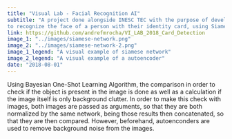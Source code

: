 ```yaml
---
title: "Visual Lab - Facial Recognition AI"
subtitle: "A project done alongside INESC TEC with the purpose of developing facial recognition software in order
to recognize the face of a person with their identity card, using Siamese Twins Neural Networks."
link: https://github.com/andrefmrocha/VI_LAB_2018_Card_Detection
image_1: "../images/siamese-network.png"
image_2: "../images/siamese-network-2.png"
image_1_legend: "A visual example of siamese network"
image_2_legend: "A visual example of a autoencoder"
date: "2018-08-01"
---
```


Using Bayesian One-Shot Learning Algorithm, the comparison in order to check if the object is present in the image is done as well as a calculation if the image itself is only background clutter. In order to make this check with images, both images are passed as arguments, so that they are both normalized by the same network, being those results then concatenated, so that they are then compared. 
However, beforehand, autoenconders are used to remove background noise from the images.